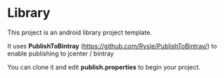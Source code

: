 # Library
This project is an android library project template.

It uses **PublishToBintray** (https://github.com/Rysle/PublishToBintray/) to enable publishing to jcenter / bintray

You can clone it and edit **publish.properties** to begin your project.
